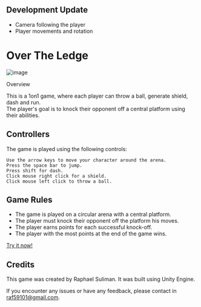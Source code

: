 ## Development Update
- Camera following the player
- Player movements and rotation

# Over The Ledge
![image](https://user-images.githubusercontent.com/67747529/234122453-765ebd33-ba60-4b3b-aa84-aef1fd2c3c75.png)

Overview

This is a 1on1 game, where each player can throw a ball, generate shield, dash and run. <br>
The player's goal is to knock their opponent off a central platform using their abilities.

## Controllers
The game is played using the following controls:

    Use the arrow keys to move your character around the arena.
    Press the space bar to jump.
    Press shift for dash.
    Click mouse right click for a shield.
    Click mouse left click to throw a ball.

## Game Rules

- The game is played on a circular arena with a central platform. <br>
- The player must knock their opponent off the platform his moves. <br>
- The player earns points for each successful knock-off. <br>
- The player with the most points at the end of the game wins. <br>

[Try it now!](https://stycks59.itch.io/push)

## Credits

This game was created by Raphael Suliman. It was built using Unity Engine.

If you encounter any issues or have any feedback, please contact in raf59101@gmail.com.
